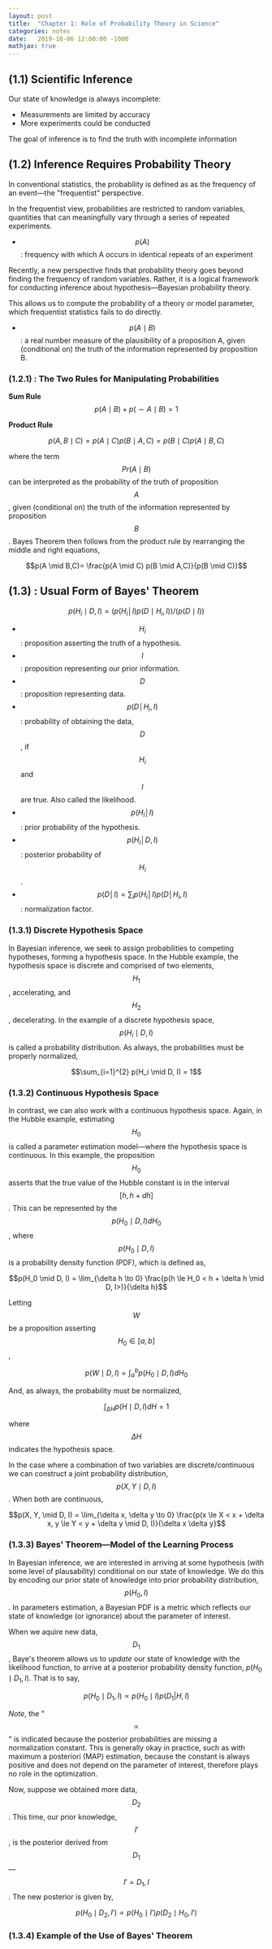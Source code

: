 ```yaml
---
layout: post
title:  "Chapter 1: Role of Probability Theory in Science"
categories: notes
date:   2019-10-06 12:00:00 -1000
mathjax: true
---
```


## (1.1) Scientific Inference

Our state of knowledge is always incomplete:
- Measurements are limited by accuracy
- More experiments could be conducted

The goal of inference is to find the truth with incomplete information

## (1.2) Inference Requires Probability Theory

In conventional statistics, the probability is defined as as the frequency of an event&mdash;the "frequentist" perspective.

In the frequentist view, probabilities are restricted to random variables, quantities that can meaningfully vary through a series of repeated experiments.

- $$p(A)$$ : frequency with which A occurs in identical repeats of an experiment

Recently, a new perspective finds that probability theory goes beyond finding the frequency of random variables. Rather, it is a logical framework for conducting inference about hypothesis&mdash;Bayesian probability theory.

This allows us to compute the probability of a theory or model parameter, which frequentist statistics fails to do directly.

- $$p(A \mid B)$$ : a real number measure of the plausibility of a proposition A, given (conditional on) the truth of the information represented by proposition B.


### (1.2.1) : The Two Rules for Manipulating Probabilities

**Sum Rule**
$$p(A \mid B) + p(\sim A \mid B) = 1$$

**Product Rule**

$$p(A,B \mid C)=p(A \mid C)p(B \mid A, C)=p(B \mid C)p(A \mid B,C)$$

where the term $$Pr(A \mid B)$$ can be interpreted as the probability of the truth of proposition $$A$$, given (conditional on) the truth of the information represented by proposition $$B$$. Bayes Theorem then follows from the product rule by rearranging the middle and right equations,

$$p(A \mid B,C)= \frac{p(A \mid C) p(B \mid A,C)}{p(B \mid C)}$$

## (1.3) : Usual Form of Bayes' Theorem

$$p(H_i \mid D, I)=(p(H_i│I)p(D \mid H_i,I))/(p(D \mid I))$$
- $$H_i$$ : proposition asserting the truth of a hypothesis.
- $$I$$ : proposition representing our prior information.
- $$D$$ : proposition representing data.
- $$p(D│H_i,I)$$ : probability of obtaining the data, $$D$$, if $$H_i$$  and $$I$$ are true. Also called the likelihood.
- $$p(H_i│I)$$ : prior probability of the hypothesis.
- $$p(H_i│D,I)$$ : posterior probability of $$H_i$$.
- $$p(D│I)= \sum_i  p(H_i│I)p(D│H_i,I)$$ : normalization factor.

### (1.3.1) Discrete Hypothesis Space

In Bayesian inference, we seek to assign probabilities to competing hypotheses, forming a hypothesis space. In the Hubble example, the hypothesis space is discrete and comprised of two elements, $$H_1$$, accelerating, and $$H_2$$, decelerating. In the example of a discrete hypothesis space, $$p(H_i \mid D, I)$$ is called a probability distribution. As always, the probabilities must be properly normalized,

$$\sum_{i=1}^{2} p(H_i \mid D, I) = 1$$

### (1.3.2) Continuous Hypothesis Space

In contrast, we can also work with a continuous hypothesis space. Again, in the Hubble example, estimating $$H_0$$ is called a parameter estimation model&mdash;where the hypothesis space is continuous. In this example, the proposition $$H_0$$ asserts that the true value of the Hubble constant is in the interval $$[h, h+dh]$$. This can be represented by the $$p(H_0 \mid D, I) dH_0$$, where $$p(H_0 \mid D, I)$$ is a probability density function (PDF), which is defined as,

$$p(H_0 \mid D, I) = \lim_{\delta h \to 0} \frac{p(h \le H_0 < h + \delta h \mid D, I>)}{\delta h}$$

Letting $$W$$ be a proposition asserting $$H_0 \in [a, b]$$,

$$p(W \mid D, I) = \int_a^b p(H_0 \mid D, I) dH_0$$

And, as always, the probability must be normalized,

$$\int_{\Delta H} p(H \mid D, I) dH = 1$$

where $$\Delta H$$ indicates the hypothesis space.

In the case where a combination of two variables are discrete/continuous we can construct a joint probability distribution, $$p(X, Y \mid D, I)$$. When both are continuous,

$$p(X, Y, \mid D, I) = \lim_{\delta x, \delta y \to 0} \frac{p(x \le X < x + \delta x, y \le Y < y + \delta y \mid D, I)}{\delta x \delta y}$$

### (1.3.3) Bayes' Theorem&mdash;Model of the Learning Process

In Bayesian inference, we are interested in arriving at some hypothesis (with some level of plausability) conditional on our state of knowledge. We do this by encoding our prior state of knowledge into prior probability distribution, $$p(H_0, I)$$. In parameters estimation, a Bayesian PDF is a metric which reflects our state of knowledge (or ignorance) about the parameter of interest.

When we aquire new data, $$D_1$$, Baye's theorem allows us to _update_ our state of knowledge with the likelihood function, to arrive at a posterior probability density function, $p(H_0 \mid D_1, I)$. That is to say,

$$p(H_0 \mid D_1, I) \propto p(H_0 \mid I) p(D_1 | H, I)$$

_Note_, the "$$\propto$$" is indicated because the posterior probabilities are missing a normalization constant. This is generally okay in practice, such as with maximum a posteriori (MAP) estimation, because the constant is always positive and does not depend on the parameter of interest, therefore plays no role in the optimization.

Now, suppose we obtained more data, $$D_2$$. This time, our prior knowledge, $$I'$$, is the posterior derived from $$D_1$$&mdash; $$I' = D_1, I$$. The new posterior is given by,

$$p(H_0 \mid D_2, I') \propto p(H_0 \mid I') p(D_2 \mid H_0, I')$$

### (1.3.4) Example of the Use of Bayes' Theorem